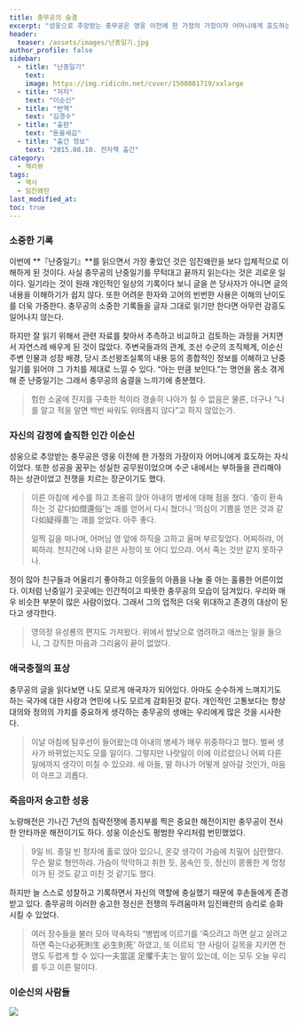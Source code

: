```yaml
---
title: 충무공의 숨결
excerpt: "성웅으로 추앙받는 충무공은 영웅 이전에 한 가정의 가장이자 어머니에게 효도하는 자식이었다. 또한 성공을 꿈꾸는 성실한 공무원이었으며 수군 내에서는 부하들을 관리해야 하는 상관이었고 전쟁을 치르는 장군이기도 했다."
header:
  teaser: /assets/images/난중일기.jpg
author_profile: false
sidebar:
  - title: "난중일기"
    text:
    image: https://img.ridicdn.net/cover/1508001719/xxlarge
  - title: "저자"
    text: "이순신"
  - title: "번역"
    text: "김경수"
  - title: "출판"
    text: "돋을새김"
  - title: "출간 정보"
    text: "2015.08.10. 전자책 출간"
category:
  - 책리뷰
tags:
  - 역사
  - 임진왜란
last_modified_at:
toc: true
---
```


### 소중한 기록

이번에 **『난중일기』**를 읽으면서 가장 좋았던 것은 임진왜란을 보다 입체적으로 이해하게 된 것이다. 사실 충무공의 난중일기를 무턱대고 끝까지 읽는다는 것은 괴로운 일이다. 일기라는 것이 원래 개인적인 일상의 기록이다 보니 글을 쓴 당사자가 아니면 글의 내용을 이해하기가 쉽지 않다. 또한 어려운 한자와 고어의 빈번한 사용은 이해의 난이도를 더욱 가중한다. 충무공의 소중한 기록들을 글자 그대로 읽기만 한다면 아무런 감흥도 일어나지 않는다. 

하지만 잘 읽기 위해서 관련 자료를 찾아서 추측하고 비교하고 검토하는 과정을 거치면서 자연스레 배우게 된 것이 많았다. 주변국들과의 관계, 조선 수군의 조직체계, 이순신 주변 인물과 성장 배경, 당시 조선왕조실록의 내용 등의 종합적인 정보를 이해하고 난중일기를 읽어야 그 가치를 제대로 느낄 수 있다. “아는 만큼 보인다.”는 명언을 몸소 겪게 해 준 난중일기는 그래서 충무공의 숨결을 느끼기에 충분했다. 

> 험한 소굴에 진지를 구축한 적이라 경솔히 나아가 칠 수 없음은 물론, 더구나 “나를 알고 적을 알면 백번 싸워도 위태롭지 않다”고 하지 않았는가. 

### 자신의 감정에 솔직한 인간 이순신

성웅으로 추앙받는 충무공은 영웅 이전에 한 가정의 가장이자 어머니에게 효도하는 자식이었다. 또한 성공을 꿈꾸는 성실한 공무원이었으며 수군 내에서는 부하들을 관리해야 하는 상관이었고 전쟁을 치르는 장군이기도 했다. 

> 이른 아침에 세수를 하고 조용히 앉아 아내의 병세에 대해 점을 쳤다. ‘중이 환속하는 것 같다如僧還俗’는 괘를 얻어서 다시 쳤더니 ‘의심이 기쁨을 얻은 것과 같다如疑得善’는 괘를 얻었다. 아주 좋다.
>
> 일찍 길을 떠나며, 어머님 영 앞에 하직을 고하고 울며 부르짖었다. 어찌하랴, 어찌하랴. 천지간에 나와 같은 사정이 또 어디 있으랴. 어서 죽는 것만 같지 못하구나.

정이 많아 친구들과 어울리기 좋아하고 이웃들의 아픔을 나눌 줄 아는 훌륭한 어른이었다. 이처럼 난중일기 곳곳에는 인간적이고 따뜻한 충무공의 모습이 담겨있다. 우리와 매우 비슷한 부분이 많은 사람이었다. 그래서 그의 업적은 더욱 위대하고 존경의 대상이 된다고 생각한다. 

> 영의정 유성룡의 편지도 가져왔다. 위에서 밤낮으로 염려하고 애쓰는 일을 들으니, 그 강직한 마음과 그리움이 끝이 없었다.

### 애국충절의 표상

충무공의 글을 읽다보면 나도 모르게 애국자가 되어있다. 아마도 순수하게 느껴지기도 하는 국가에 대한 사랑과 연민에 나도 모르게 감화된것 같다. 개인적인 고통보다는 항상 대의와 정의의 가치를 중요하게 생각하는 충무공의 생애는 우리에게 많은 것을 시사한다. 

> 이날 아침에 탐후선이 들어왔는데 아내의 병세가 매우 위중하다고 했다. 벌써 생사가 바뀌었는지도 모를 일이다. 그렇지만 나랏일이 이에 이르렀으니 어찌 다른 일에까지 생각이 미칠 수 있으랴. 세 아들, 딸 하나가 어떻게 살아갈 것인가, 마음이 아프고 괴롭다.

### 죽음마저 숭고한 성웅

노량해전은 기나긴 7년의 침략전쟁에 종지부를 찍은 중요한 해전이지만 충무공이 전사한 안타까운 해전이기도 하다. 성웅 이순신도 평범한 우리처럼 번민했었다. 

> 9일 비. 종일 빈 정자에 홀로 앉아 있으니, 온갖 생각이 가슴에 치밀어 심란했다. 무슨 말로 형언하랴. 가슴이 막막하고 취한 듯, 꿈속인 듯, 정신이 몽롱한 게 멍청이가 된 것도 같고 미친 것 같기도 했다.

하지만 늘 스스로 성찰하고 기록하면서 자신의 역할에 충실했기 때문에 후손들에게 존경받고 있다. 충무공의 이러한 숭고한 정신은 전쟁의 두려움마저 임진왜란의 승리로 승화시킬 수 있었다.

> 여러 장수들을 불러 모아 약속하되 “병법에 이르기를 ‘죽으려고 하면 살고 살려고 하면 죽는다必死則生 必生則死’ 하였고, 또 이르되 ‘한 사람이 길목을 지키면 천 명도 두렵게 할 수 있다一夫當逕 足懼千夫’는 말이 있는데, 이는 모두 오늘 우리를 두고 이른 말이다.

### 이순신의 사람들

<img src="https://tva1.sinaimg.cn/large/006tNbRwgy1gb2gcvtvz4j31gg0u0k98.jpg"  />